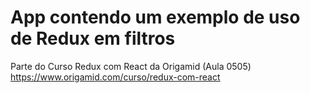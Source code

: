 # App contendo um exemplo de uso de Redux em filtros

Parte do Curso Redux com React da Origamid (Aula 0505)
https://www.origamid.com/curso/redux-com-react
